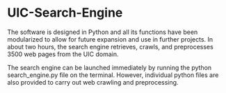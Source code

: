 # UIC-Search-Engine
The software is designed in Python and all its functions have been modularized to allow for future expansion and use in further projects. In about two hours, the search engine retrieves, crawls, and preprocesses 3500 web pages from the UIC domain. 

The search engine can be launched immediately by running the python search_engine.py file on the terminal. 
However, individual python files are also provided to carry out web crawling and preprocessing.
